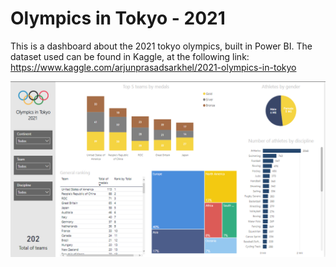 # Olympics in Tokyo - 2021
 This is a dashboard about the 2021 tokyo olympics, built in Power BI. The dataset used can be found in Kaggle, at the following link: https://www.kaggle.com/arjunprasadsarkhel/2021-olympics-in-tokyo
 
 ![Screenshot](dashboard-image.PNG)
 
